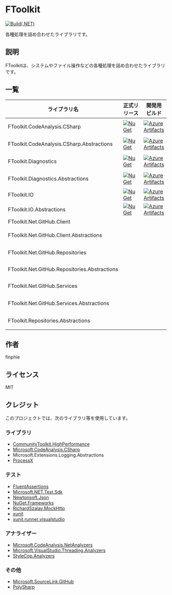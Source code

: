 # FToolkit

[![Build(.NET)](https://github.com/finphie/FToolkit/actions/workflows/build-dotnet.yml/badge.svg)](https://github.com/finphie/FToolkit/actions/workflows/build-dotnet.yml)

各種処理を詰め合わせたライブラリです。

## 説明

FToolkitは、システムやファイル操作などの各種処理を詰め合わせたライブラリです。

## 一覧

ライブラリ名|正式リリース|開発用ビルド|説明
-|-|-|-
FToolkit.CodeAnalysis.CSharp|[![NuGet](https://img.shields.io/nuget/v/FToolkit.CodeAnalysis.CSharp?color=0078d4&label=NuGet)](https://www.nuget.org/packages/FToolkit.CodeAnalysis.CSharp/)|[![Azure Artifacts](https://feeds.dev.azure.com/finphie/7af9aa4d-c550-43af-87a5-01539b2d9934/_apis/public/Packaging/Feeds/DotNet/Packages/d0b79bb1-23d8-42ec-9ff2-05b53918e247/Badge)](https://dev.azure.com/finphie/Main/_artifacts/feed/DotNet/NuGet/FToolkit.CodeAnalysis.CSharp?preferRelease=true)|C#コード関連処理の詰め合わせです。
FToolkit.CodeAnalysis.CSharp.Abstractions|[![NuGet](https://img.shields.io/nuget/v/FToolkit.CodeAnalysis.CSharp.Abstractions?color=0078d4&label=NuGet)](https://www.nuget.org/packages/FToolkit.CodeAnalysis.CSharp.Abstractions/)|[![Azure Artifacts](https://feeds.dev.azure.com/finphie/7af9aa4d-c550-43af-87a5-01539b2d9934/_apis/public/Packaging/Feeds/DotNet/Packages/eac3836c-6ff5-42db-8d7b-dbd72915021a/Badge)](https://dev.azure.com/finphie/Main/_artifacts/feed/DotNet/NuGet/FToolkit.CodeAnalysis.CSharp.Abstractions?preferRelease=true)|FToolkit.CodeAnalysis.CSharpの抽象化です。
FToolkit.Diagnostics|[![NuGet](https://img.shields.io/nuget/v/FToolkit.Diagnostics?color=0078d4&label=NuGet)](https://www.nuget.org/packages/FToolkit.Diagnostics/)|[![Azure Artifacts](https://feeds.dev.azure.com/finphie/7af9aa4d-c550-43af-87a5-01539b2d9934/_apis/public/Packaging/Feeds/18cbb017-6f1d-41eb-b9a5-a6dbf411e3f7/Packages/8efc9e09-0a75-488d-8cd4-22e8d17a8092/Badge)](https://dev.azure.com/finphie/Main/_packaging?_a=package&feed=18cbb017-6f1d-41eb-b9a5-a6dbf411e3f7&package=8efc9e09-0a75-488d-8cd4-22e8d17a8092&preferRelease=true)|システム関連処理の詰め合わせです。
FToolkit.Diagnostics.Abstractions|[![NuGet](https://img.shields.io/nuget/v/FToolkit.Diagnostics.Abstractions?color=0078d4&label=NuGet)](https://www.nuget.org/packages/FToolkit.Diagnostics.Abstractions/)|[![Azure Artifacts](https://feeds.dev.azure.com/finphie/7af9aa4d-c550-43af-87a5-01539b2d9934/_apis/public/Packaging/Feeds/DotNet/Packages/cada7c86-a601-44df-b92c-78e81eac481c/Badge)](https://dev.azure.com/finphie/Main/_artifacts/feed/DotNet/NuGet/FToolkit.Diagnostics.Abstractions?preferRelease=true)|FToolkit.Diagnosticsの抽象化です。
FToolkit.IO|[![NuGet](https://img.shields.io/nuget/v/FToolkit.IO?color=0078d4&label=NuGet)](https://www.nuget.org/packages/FToolkit.IO/)|[![Azure Artifacts](https://feeds.dev.azure.com/finphie/7af9aa4d-c550-43af-87a5-01539b2d9934/_apis/public/Packaging/Feeds/DotNet/Packages/ca91d183-9e94-4295-ba1f-4fef31731cc3/Badge)](https://dev.azure.com/finphie/Main/_artifacts/feed/DotNet/NuGet/FToolkit.IO?preferRelease=true)|IO関連処理の詰め合わせです。
FToolkit.IO.Abstractions|[![NuGet](https://img.shields.io/nuget/v/FToolkit.IO.Abstractions?color=0078d4&label=NuGet)](https://www.nuget.org/packages/FToolkit.IO.Abstractions/)|[![Azure Artifacts](https://feeds.dev.azure.com/finphie/7af9aa4d-c550-43af-87a5-01539b2d9934/_apis/public/Packaging/Feeds/DotNet/Packages/e4ab5317-d6ad-49ef-a6eb-654c0c166c2e/Badge)](https://dev.azure.com/finphie/Main/_artifacts/feed/DotNet/NuGet/FToolkit.IO.Abstractions?preferRelease=true)|FToolkit.IOの抽象化です。
FToolkit.Net.GitHub.Client|||GitHub APIクライアントです。
FToolkit.Net.GitHub.Client.Abstractions|||FToolkit.Net.GitHub.Clientの抽象化です。
FToolkit.Net.GitHub.Repositories|||GitHub APIを利用して各種処理を行います。
FToolkit.Net.GitHub.Repositories.Abstractions|||FToolkit.Net.GitHub.Repositoriesの抽象化です。
FToolkit.Net.GitHub.Services|||GitHub設定の更新処理を行います。
FToolkit.Net.GitHub.Services.Abstractions|||FToolkit.Net.GitHub.Servicesの抽象化です。
FToolkit.Repositories.Abstractions|||FToolkit Repositoryの抽象化です。

## 作者

finphie

## ライセンス

MIT

## クレジット

このプロジェクトでは、次のライブラリ等を使用しています。

### ライブラリ

- [CommunityToolkit.HighPerformance](https://github.com/CommunityToolkit/dotnet)
- [Microsoft.CodeAnalysis.CSharp](https://github.com/dotnet/roslyn)
- Microsoft.Extensions.Logging.Abstractions
- [ProcessX](https://github.com/Cysharp/ProcessX)

### テスト

- [FluentAssertions](https://github.com/fluentassertions/fluentassertions)
- [Microsoft.NET.Test.Sdk](https://github.com/microsoft/vstest)
- [Newtonsoft.Json](https://github.com/JamesNK/Newtonsoft.Json)
- [NuGet.Frameworks](https://github.com/NuGet/NuGet.Client)
- [RichardSzalay.MockHttp](https://github.com/richardszalay/mockhttp)
- [xunit](https://github.com/xunit/xunit)
- [xunit.runner.visualstudio](https://github.com/xunit/visualstudio.xunit)

### アナライザー

- [Microsoft.CodeAnalysis.NetAnalyzers](https://github.com/dotnet/roslyn-analyzers)
- [Microsoft.VisualStudio.Threading.Analyzers](https://github.com/Microsoft/vs-threading)
- [StyleCop.Analyzers](https://github.com/DotNetAnalyzers/StyleCopAnalyzers)

### その他

- [Microsoft.SourceLink.GitHub](https://github.com/dotnet/sourcelink)
- [PolySharp](https://github.com/Sergio0694/PolySharp)

